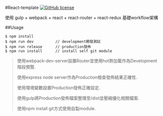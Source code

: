 #React-template [![GitHub license](https://img.shields.io/badge/license-MIT-blue.svg?style=flat-square)](https://raw.githubusercontent.com/totofish/react-template/master/LICENSE)

使用 gulp + webpack + react + react-router + react-redux 基礎workflow架構



##Usage

```shell
$ npm install
$ npm run dev          // development開發測試
$ npm run release      // production發佈
$ npm run install      // install self git module
```


> 使用webpack-dev-server設置Router並使用hot熱加載作為Development階段預覽.
>
> 使用express node server作為Production檢查發佈結果正確性.
>
> 使用環境變數設置Production發佈正確設定.
>
> 使用gulp將Production發佈檔案整理至/dist並壓縮優化相關檔案.
>
> 使用npm install git方式使用自製module.
